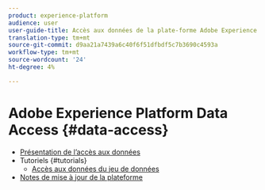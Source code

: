 ```yaml
---
product: experience-platform
audience: user
user-guide-title: Accès aux données de la plate-forme Adobe Experience Platform
translation-type: tm+mt
source-git-commit: d9aa21a7439a6c40f6f51dfbdf5c7b3690c4593a
workflow-type: tm+mt
source-wordcount: '24'
ht-degree: 4%

---
```



# Adobe Experience Platform Data Access {#data-access}

- [Présentation de l’accès aux données](home.md)
- Tutoriels {#tutorials}
   - [Accès aux données du jeu de données](tutorials/dataset-data.md)
- [Notes de mise à jour de la plateforme](https://www.adobe.com/go/platform-release-notes-en)